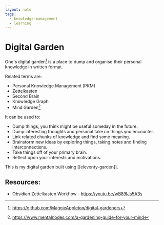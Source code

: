 ```yaml
---
layout: note
tags:
  - knowledge-management
  - learning
---
```


# Digital Garden

One's digital garden[^1] is a place to dump and organise their personal knowledge in written format.

Related terms are:

- Personal Knowledge Management (PKM)
- Zettelkasten
- Second Brain
- Knowledge Graph
- Mind Garden[^2]

It can be used to:

- Dump things, you think might be useful someday in the future.
- Dump interesting thoughts and personal take on things you encounter.
- Link related chunks of knowledge and find some meaning.
- Brainstorm new ideas by exploring things, taking notes and finding interconnections.
- Take things off of your primary brain.
- Reflect upon your interests and motivations.

This is my digital garden built using [[eleventy-garden]].

## Resources:

- Obsidian Zettelkasten Workflow - https://youtu.be/wB89lJs5A3s

[^1]: https://github.com/MaggieAppleton/digital-gardeners
[^2]: https://www.mentalnodes.com/a-gardening-guide-for-your-mind
